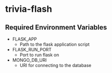 # trivia-flash

## Required Environment Variables
- FLASK_APP
    - Path to the flask application script
- FLASK_RUN_PORT
    - Port to run flask on
- MONGO_DB_URI
    - URI for connecting to the database
